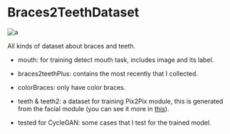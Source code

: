 # Braces2TeethDataset

![a](https://user-images.githubusercontent.com/43202025/119252114-a3c52800-bbd4-11eb-909c-60f4e711da1d.png)

 All kinds of dataset about braces and teeth.

- mouth: for training detect mouth task, includes image and its label.

- braces2teethPlus: contains the most recently that I collected.

- colorBraces: only have color braces.

- teeth & teeth2: a dataset for training Pix2Pix module, this is generated from the facial module (you can see it more in [this](https://github.com/vutuanhai237/Braces2TeethUtilities)).

- tested for CycleGAN: some cases that I test for the trained model.

